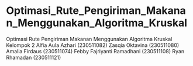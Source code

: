 # Optimasi_Rute_Pengiriman_Makanan_Menggunakan_Algoritma_Kruskal
Optimasi Rute Pengiriman Makanan Menggunakan Algoritma Kruskal Kelompok 2 Alfia Aula Azhari (230511082) Zasqia Oktavina (230511080) Amalia Firdaus (230511074) Febby Fajriyanti Ramadhani (230511108) Ryan Rhamadan (230511121)
